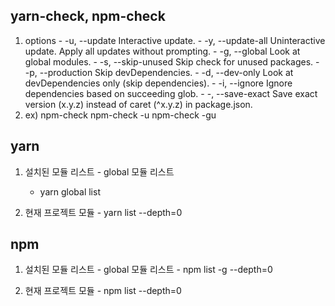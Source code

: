 ## yarn-check, npm-check
  1. options
    - -u, --update          Interactive update.
    - -y, --update-all      Uninteractive update. Apply all updates without prompting.
    - -g, --global          Look at global modules.
    - -s, --skip-unused     Skip check for unused packages.
    - -p, --production      Skip devDependencies.
    - -d, --dev-only        Look at devDependencies only (skip dependencies).
    - -i, --ignore          Ignore dependencies based on succeeding glob.
    - -, --save-exact      Save exact version (x.y.z) instead of caret (^x.y.z) in package.json.
  2. ex)
    npm-check
    npm-check -u
    npm-check -gu
  
## yarn
  1. 설치된 모듈 리스트
    - global 모듈 리스트
      - yarn global list

  2. 현재 프로젝트 모듈
    - yarn list --depth=0
  
  
## npm
  1. 설치된 모듈 리스트
    - global 모듈 리스트
    - npm list -g --depth=0

  2. 현재 프로젝트 모듈
    - npm list --depth=0
  
  
   
